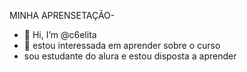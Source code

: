 MINHA APRENSETAÇÃO-
-  👋 Hi, I’m @c6elita
- 👀 estou interessada em aprender sobre o curso
- sou estudante do alura e estou disposta a aprender

